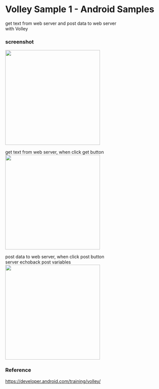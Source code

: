 Volley Sample 1 - Android Samples
===============

get text from web server and post data to web server<br/>
with Volley <br/>

### screenshot <br/>
<image src="https://raw.githubusercontent.com/ohwada/Android_Samples/master/VolleySample1/screenshot/screenshot_volley_main.png" width="300" /><br/>

get text from web server, when click get button <br/>
<image src="https://raw.githubusercontent.com/ohwada/Android_Samples/master/VolleySample1/screenshot/screenshot_volley_get.png" width="300" /><br/>

post data to web server, when click post button <br/>
server echoback post variables <br/>
<image src="https://raw.githubusercontent.com/ohwada/Android_Samples/master/VolleySample1/screenshot/screenshot_volley_post.png" width="300" /><br/>

### Reference <br/>
https://developer.android.com/training/volley/
